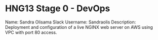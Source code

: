 # HNG13 Stage 0 - DevOps

Name: Sandra Olisama
Slack Username: Sandraolis
Description: Deployment and configuration of a live NGINX web server on AWS using VPC with port 80 access.
